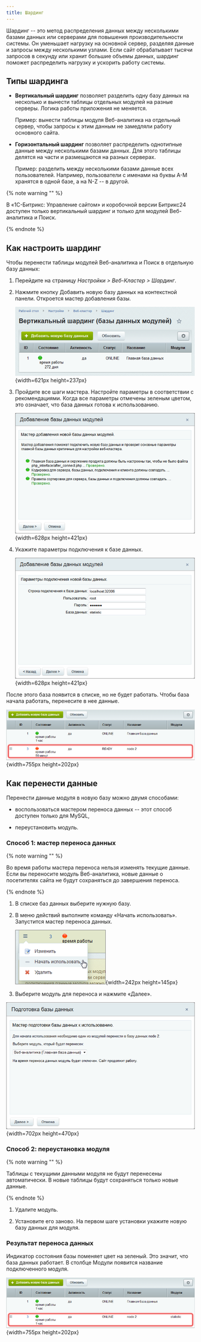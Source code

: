```yaml
---
title: Шардинг
---
```


Шардинг -- это метод распределения данных между несколькими базами данных или серверами для повышения производительности системы. Он уменьшает нагрузку на основной сервер, разделяя данные и запросы между несколькими узлами. Если сайт обрабатывает тысячи запросов в секунду или хранит большие объемы данных, шардинг поможет распределить нагрузку и ускорить работу системы.

## Типы шардинга

-  **Вертикальный шардинг** позволяет разделить одну базу данных на несколько и вынести таблицы отдельных модулей на разные серверы. Логика работы приложения не меняется.

   Пример: вынести таблицы модуля Веб-аналитика на отдельный сервер, чтобы запросы к этим данным не замедляли работу основного сайта.

-  **Горизонтальный шардинг** позволяет распределить однотипные данные между несколькими базами данных. Для этого таблицы делятся на части и размещаются на разных серверах.

   Пример: разделить между несколькими базами данные всех пользователей. Например, пользователи с именами на буквы A-M хранятся в одной базе, а на N-Z -- в другой.

{% note warning "" %}

В «1С-Битрикс: Управление сайтом» и коробочной версии Битрикс24 доступен только вертикальный шардинг и только для модулей Веб-аналитика и Поиск.

{% endnote %}

## Как настроить шардинг

Чтобы перенести таблицы модулей Веб-аналитика и Поиск в отдельную базу данных:

1. Перейдите на страницу *Настройки > Веб-Кластер > Шардинг*.

2. Нажмите кнопку Добавить новую базу данных на контекстной панели. Откроется мастер добавления базы.

   ![](./sharding-5.png){width=621px height=237px}

3. Пройдите все шаги мастера. Настройте параметры в соответствии с рекомендациями. Когда все параметры отмечены зеленым цветом, это означает, что база данных готова к использованию.

   ![](./sharding-6.png){width=628px height=421px}

4. Укажите параметры подключения к базе данных.

   ![](./sharding.png){width=628px height=421px}

После этого база появится в списке, но не будет работать. Чтобы база начала работать, перенесите в нее данные.

![](./sharding-2.png){width=755px height=202px}

## Как перенести данные

Перенести данные модуля в новую базу можно двумя способами:

-  воспользоваться мастером переноса данных -- этот способ доступен только для MySQL,

-  переустановить модуль.

### Способ 1: мастер переноса данных

{% note warning "" %}

Во время работы мастера переноса нельзя изменять текущие данные. Если вы переносите модуль Веб-аналитика, новые данные о посетителях сайта не будут сохраняться до завершения переноса.

{% endnote %}

1. В списке баз данных выберите нужную базу.

2. В меню действий выполните команду «Начать использовать». Запустится мастер переноса данных.

   ![](./sharding-8.png){width=242px height=145px}

3. Выберите модуль для переноса и нажмите «Далее».

![](./sharding-9.png){width=702px height=470px}

### Способ 2: переустановка модуля

{% note warning "" %}

Таблицы с текущими данными модуля не будут перенесены автоматически. В новые таблицы будут сохраняться только новые данные.

{% endnote %}

1. Удалите модуль.

2. Установите его заново. На первом шаге установки укажите новую базу данных для модуля.

### Результат переноса данных

Индикатор состояния базы поменяет цвет на зеленый. Это значит, что база данных работает. В столбце Модули появится название подключенного модуля.

![](./sharding-3.png){width=755px height=202px}